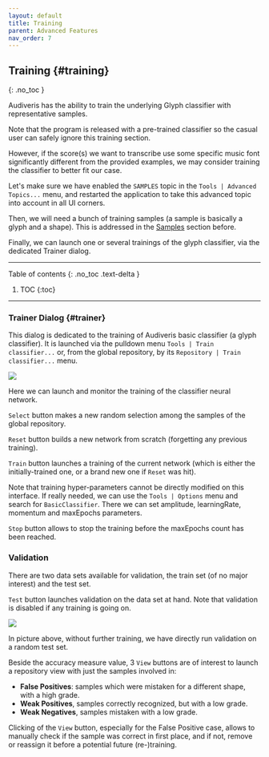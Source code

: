 ```yaml
---
layout: default
title: Training
parent: Advanced Features
nav_order: 7
---
```

## Training {#training}
{: .no_toc }

Audiveris has the ability to train the underlying Glyph classifier with representative samples.

Note that the program is released with a pre-trained classifier so the casual user can safely
ignore this training section.

However, if the score(s) we want to transcribe use some specific music font significantly different
from the provided examples, we may consider training the classifier to better fit our case.

Let's make sure we have enabled the `SAMPLES` topic in the `Tools | Advanced Topics...` menu,
and restarted the application to take this advanced topic into account in all UI corners.

Then, we will need a bunch of training samples (a sample is basically a glyph and a shape).
This is addressed in the [Samples](samples.md) section before.

Finally, we can launch one or several trainings of the glyph classifier, via the dedicated Trainer
dialog.

---
Table of contents
{: .no_toc .text-delta }

1. TOC
{:toc}
---

### Trainer Dialog {#trainer}

This dialog is dedicated to the training of Audiveris basic classifier (a glyph classifier).
It is launched via the pulldown menu `Tools | Train classifier...` or, from the global repository,
by its `Repository | Train classifier...` menu.

![](../assets/images/classifier_training.png)

Here we can launch and monitor the training of the classifier neural network.

`Select` button makes a new random selection among the samples of the global repository.

`Reset` button builds a new network from scratch (forgetting any previous training).

`Train` button launches a training of the current network
(which is either the initially-trained one, or a brand new one if `Reset` was hit).

Note that training hyper-parameters cannot be directly modified on this interface.
If really needed, we can use the `Tools | Options` menu and search for `BasicClassifier`.
There we can set amplitude, learningRate, momentum and maxEpochs parameters.

`Stop` button allows to stop the training before the maxEpochs count has been reached.

### Validation

There are two data sets available for validation, the train set (of no major interest)
and the test set.

`Test` button launches validation on the data set at hand.
Note that validation is disabled if any training is going on.

![](../assets/images/classifier_validation.png)

In picture above, without further training, we have directly run validation on a random test set.

Beside the accuracy measure value, 3 `View` buttons are of interest to launch a repository view
with just the samples involved in:
* __False Positives__: samples which were mistaken for a different shape, with a high grade.
* __Weak Positives__, samples correctly recognized, but with a low grade.
* __Weak Negatives__, samples mistaken with a low grade.

Clicking of the `View` button, especially for the False Positive case, allows to manually check if
the sample was correct in first place, and if not, remove or reassign it before a potential future
(re-)training.
